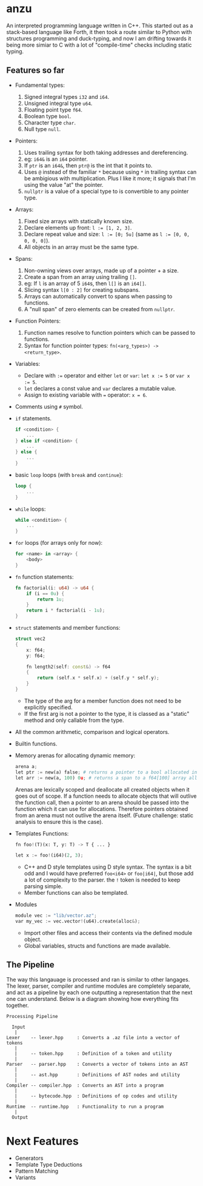 # anzu
An interpreted programming language written in C++. This started out as a stack-based language like Forth, it then took a route similar to Python with structures programming and duck-typing, and now I am drifting towards it being more simiar to C with a lot of "compile-time" checks including static typing.

## Features so far
* Fundamental types:
    1. Signed integral types `i32` and `i64`.
    1. Unsigned integral type `u64`.
    1. Floating point type `f64`.
    1. Boolean type `bool`.
    1. Character type `char`.
    1. Null type `null`.

* Pointers:
    1. Uses trailing syntax for both taking addresses and dereferencing.
    1. eg: `i64&` is an `i64` pointer.
    1. If `ptr` is an `i64&`, then `ptr@` is the int that it points to.
    1. Uses `@` instead of the familiar `*` because using `*` in trailing syntax can be ambigious with multiplication. Plus I like it more; it signals that I'm using the value "at" the pointer.
    1. `nullptr` is a value of a special type to is convertible to any pointer type.

* Arrays:
    1. Fixed size arrays with statically known size.
    1. Declare elements up front: `l := [1, 2, 3]`.
    1. Declare repeat value and size: `l := [0; 5u]` (same as `l := [0, 0, 0, 0, 0]`).
    1. All objects in an array must be the same type.

* Spans:
    1. Non-owning views over arrays, made up of a pointer + a size.
    1. Create a span from an array using trailing `[]`.
    1. eg: If `l` is an array of 5 `i64`s, then `l[]` is an `i64[]`.
    1. Slicing syntax `l[0 : 2]` for creating subspans.
    1. Arrays can automatically convert to spans when passing to functions.
    1. A "null span" of zero elements can be created from `nullptr`.

* Function Pointers:
    1. Function names resolve to function pointers which can be passed to functions.
    1. Syntax for function pointer types: `fn(<arg_types>) -> <return_type>`.

* Variables:
    * Declare with `:=` operator and either `let` or `var`: `let x := 5` or `var x := 5`.
    * `let` declares a const value and `var` declares a mutable value.
    * Assign to existing variable with `=` operator: `x = 6`.

* Comments using `#` symbol.

* `if` statements.

    ```rs
    if <condition> {
        ...
    } else if <condition> {
        ...
    } else {
        ...
    }
    ```

* basic `loop` loops (with `break` and `continue`):
    ```rs
    loop {
        ...
    }
    ```

* `while` loops:

    ```rs
    while <condition> {
        ...
    }
    ```

* `for` loops (for arrays only for now):

    ```rs
    for <name> in <array> {
        <body>
    }
    ```

* `fn` function statements:

    ```rs
    fn factorial(i: u64) -> u64 {
        if (i == 0u) {
            return 1u; 
        }
        return i * factorial(i - 1u);
    }
    ```
* `struct` statements and member functions:
    ```cpp
    struct vec2
    {
        x: f64;
        y: f64;

        fn length2(self: const&) -> f64
        {
            return (self.x * self.x) + (self.y * self.y);
        }
    }
    ```
    * The type of the arg for a member function does not need to be explicitly specified.
    * If the first arg is not a pointer to the type, it is classed as a "static" method and only callable from the type.

* All the common arithmetic, comparison and logical operators.
* Builtin functions.
* Memory arenas for allocating dynamic memory:
    ```py
    arena a;
    let ptr := new(a) false; # returns a pointer to a bool allocated in the arena
    let arr := new(a, 100) 0u; # returns a span to a f64[100] array allocated in the arena
    ```
    Arenas are lexically scoped and deallocate all created objects when it goes out of scope. If a function needs to allocate objects that will outlive the function call, then a pointer to an arena should be passed into the function which it can use for allocations. Therefore pointers obtained from an arena must not outlive the arena itself. (Future challenge: static analysis to ensure this is the case).

* Templates Functions:
    ```py
    fn foo!(T)(x: T, y: T) -> T { ... }

    let x := foo!(i64)(2, 3);
    ```
    * C++ and D style templates using D style syntax. The syntax is a bit odd and I would have preferred `foo<i64>` or `foo|i64|`, but those add a lot of complexity to the parser. the `!` token is needed to keep parsing simple.
    * Member functions can also be templated.

* Modules
    ```py
    module vec := "lib/vector.az";
    var my_vec := vec.vector!(u64).create(alloc&);
    ```
    * Import other files and access their contents via the defined module object.
    * Global variables, structs and functions are made available.


## The Pipeline
The way this langauage is processed and ran is similar to other langages. The lexer, parser, compiler and runtime modules are completely separate, and act as a pipeline by each one outputting a representation that the next one can understand. Below is a diagram showing how everything fits together.


```
Processing Pipeline

  Input
   |
Lexer    -- lexer.hpp     : Converts a .az file into a vector of tokens
   |
   |     -- token.hpp     : Definition of a token and utility
   |
Parser   -- parser.hpp    : Converts a vector of tokens into an AST
   |
   |     -- ast.hpp       : Definitions of AST nodes and utility
   |
Compiler -- compiler.hpp  : Converts an AST into a program
   |
   |     -- bytecode.hpp  : Definitions of op codes and utility
   |
Runtime  -- runtime.hpp   : Functionality to run a program
   |
  Output
```

# Next Features
* Generators
* Template Type Deductions
* Pattern Matching
* Variants